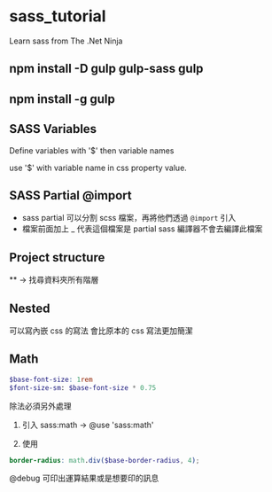 # sass_tutorial
Learn sass from The .Net Ninja

## npm install -D gulp gulp-sass gulp
## npm install -g gulp

## SASS Variables
Define variables with '$' then variable names

use '$' with variable name in css property value.

## SASS Partial @import
- sass partial 可以分割 scss 檔案，再將他們透過 `@import` 引入
- 檔案前面加上 _ 代表這個檔案是 partial sass 編譯器不會去編譯此檔案

## Project structure

** -> 找尋資料夾所有階層

## Nested
可以寫內嵌 css 的寫法
會比原本的 css 寫法更加簡潔

## Math
```scss
$base-font-size: 1rem
$font-size-sm: $base-font-size * 0.75
```

除法必須另外處理

1. 引入 sass:math
-> @use 'sass:math'

2. 使用
```scss
border-radius: math.div($base-border-radius, 4);
```

@debug 可印出運算結果或是想要印的訊息